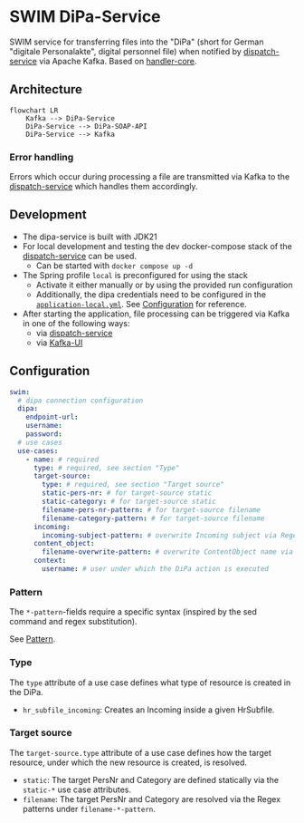 # SWIM DiPa-Service

SWIM service for transferring files into the "DiPa" (short for German "digitale Personalakte", digital personnel file) when notified by [dispatch-service](../dispatch-service) via Apache Kafka.
Based on [handler-core](../handler-core).

## Architecture

```mermaid
flowchart LR
    Kafka --> DiPa-Service
    DiPa-Service --> DiPa-SOAP-API
    DiPa-Service --> Kafka
```

### Error handling

Errors which occur during processing a file are transmitted via Kafka to the [dispatch-service](../dispatch-service) which handles them accordingly.

## Development

- The dipa-service is built with JDK21
- For local development and testing the dev docker-compose stack of the [dispatch-service](../dispatch-service) can be used.
    - Can be started with `docker compose up -d`
- The Spring profile `local` is preconfigured for using the stack
    - Activate it either manually or by using the provided run configuration
    - Additionally, the dipa credentials need to be configured in the [`application-local.yml`](./src/main/resources/application-local.yml). See [Configuration](#configuration) for reference.
- After starting the application, file processing can be triggered via Kafka in one of the following ways:
    - via [dispatch-service](../dispatch-service)
    - via [Kafka-UI](http://localhost:8089/)

## Configuration

```yaml
swim:
  # dipa connection configuration
  dipa:
    endpoint-url:
    username:
    password:
  # use cases
  use-cases:
    - name: # required
      type: # required, see section "Type"
      target-source:
        type: # required, see section "Target source"
        static-pers-nr: # for target-source static
        static-category: # for target-source static
        filename-pers-nr-pattern: # for target-source filename
        filename-category-pattern: # for target-source filename
      incoming:
        incoming-subject-pattern: # overwrite Incoming subject via Regex pattern, default: filename
      content_object:
        filename-overwrite-pattern: # overwrite ContentObject name via Regex pattern, default: filename
      context:
        username: # user under which the DiPa action is executed
```

### Pattern

The `*-pattern`-fields require a specific syntax (inspired by the sed command and regex substitution).

See [Pattern](../handler-core/README.md#pattern).

### Type

The `type` attribute of a use case defines what type of resource is created in the DiPa.

- `hr_subfile_incoming`: Creates an Incoming inside a given HrSubfile.

### Target source

The `target-source.type` attribute of a use case defines how the target resource, under which the new resource is created, is resolved.

- `static`: The target PersNr and Category are defined statically via the `static-*` use case attributes.
- `filename`: The target PersNr and Category are resolved via the Regex patterns under `filename-*-pattern`.
